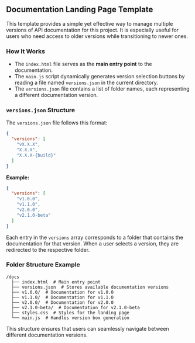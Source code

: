 ## Documentation Landing Page Template

This template provides a simple yet effective way to manage multiple versions of API documentation for this project. It is especially useful for users who need access to older versions while transitioning to newer ones.

### How It Works

- The `index.html` file serves as the **main entry point** to the documentation.
- The `main.js` script dynamically generates version selection buttons by reading a file named `versions.json` in the current directory.
- The `versions.json` file contains a list of folder names, each representing a different documentation version.

### `versions.json` Structure

The `versions.json` file follows this format:

```json
{
  "versions": [
    "vX.X.X",
    "X.X.X",
    "X.X.X-{build}"
  ]
}
```

**Example:**

```json
{
  "versions": [
    "v1.0.0",
    "v1.1.0",
    "v2.0.0",
    "v2.1.0-beta"
  ]
}
```

Each entry in the `versions` array corresponds to a folder that contains the documentation for that version. When a user selects a version, they are redirected to the respective folder.

### Folder Structure Example

```
/docs
  ├── index.html  # Main entry point
  ├── versions.json  # Stores available documentation versions
  ├── v1.0.0/  # Documentation for v1.0.0
  ├── v1.1.0/  # Documentation for v1.1.0
  ├── v2.0.0/  # Documentation for v2.0.0
  ├── v2.1.0-beta/  # Documentation for v2.1.0-beta
  ├── styles.css  # Styles for the landing page
  └── main.js  # Handles version box generation
```

This structure ensures that users can seamlessly navigate between different documentation versions.


